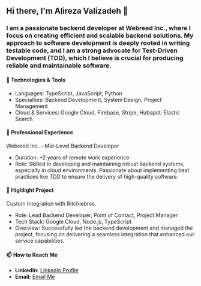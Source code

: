 ## Hi there, I'm Alireza Valizadeh 👋
### I am a passionate backend developer at Webreed Inc., where I focus on creating efficient and scalable backend solutions. My approach to software development is deeply rooted in writing testable code, and I am a strong advocate for Test-Driven Development (TDD), which I believe is crucial for producing reliable and maintainable software.

#### 🔧 Technologies & Tools
- Languages: TypeScript, JavaScript, Python
- Specialties: Backend Development, System Design, Project Management
- Cloud & Services: Google Cloud, Firebase, Stripe, Hubspot, Elastic Search

#### 💼 Professional Experience
Webreed Inc. - Mid-Level Backend Developer
- Duration: +2 years of remote work experience
- Role: Skilled in developing and maintaining robust backend systems, especially in cloud environments. Passionate about implementing best practices like TDD to ensure the delivery of high-quality software.

#### 🌟 Highlight Project
Custom Integration with Ritchiebros.
- Role: Lead Backend Developer, Point of Contact, Project Manager
- Tech Stack: Google Cloud, Node.js, TypeScript
- Overview: Successfully led the backend development and managed the project, focusing on delivering a seamless integration that enhanced our service capabilities.

#### 📫 How to Reach Me
- **LinkedIn:** [LinkedIn Profile](https://www.linkedin.com/in/your-profile)
- **Email:** [Email Me](mailto:ali.valizadeh.dev@gmail.com)
